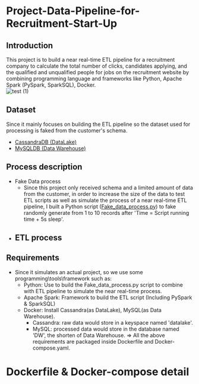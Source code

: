 # Project-Data-Pipeline-for-Recruitment-Start-Up

## Introduction
This project is to build a near real-time ETL pipeline for a recruitment company to calculate the total number of clicks, candidates applying, and the qualified and unqualified people for jobs on the recruitment website by combining programming language and frameworks like Python, Apache Spark (PySpark, SparkSQL), Docker.
<br>
![test (1)](https://github.com/DuyDoan233/Project-Data-Pipeline-for-Recruitment-Start-Up-/assets/101572443/d9656f3f-5c8e-44b7-973c-972b5e8d6771)

## Dataset
Since it mainly focuses on building the ETL pipeline so the dataset used for processing is faked from the customer's schema.
- [CassandraDB (DataLake)]()
- [MySQLDB (Data Warehouse)]()

## Process description
- Fake Data process
  - Since this project only received schema and a limited amount of data from the customer, in order to increase the size of the data to test ETL scripts as well as simulate the process of a near real-time ETL pipeline, I built a Python script ([Fake_data_process.py](##)) to fake randomly generate from 1 to 10 records after 'Time = Script running time + 5s sleep'.
- ETL process
  - 

## Requirements
- Since it simulates an actual project, so we use some programming\tools\framework such as:
  - Python: Use to build the Fake_data_process.py script to combine with ETL pipeline to simulate the near real-time process.
  - Apache Spark: Framework to build the ETL script (Including PySpark & SparkSQL)
  - Docker: Install Cassandra(as DataLake), MySQL(as Data Warehouse).
    - Cassandra: raw data would store in a keyspace named 'datalake'.
    - MySQL: processed data would store in the database named 'DW', the shorten of Data Warehouse.
=> All the above requirements are packaged inside Dockerfile and Docker-compose.yaml.

# Dockerfile & Docker-compose detail
